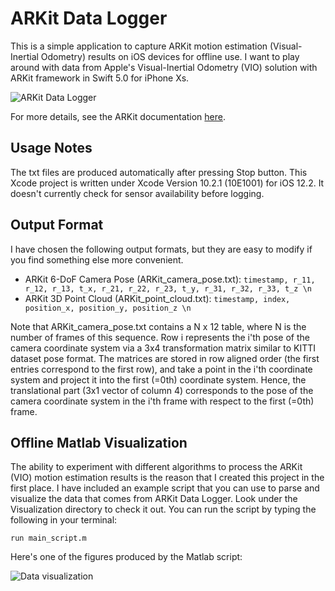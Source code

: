 # ARKit Data Logger #

This is a simple application to capture ARKit motion estimation (Visual-Inertial Odometry) results on iOS devices for offline use.
I want to play around with data from Apple's Visual-Inertial Odometry (VIO) solution with ARKit framework in Swift 5.0 for iPhone Xs.

![ARKit Data Logger](https://github.com/PyojinKim/ARKit-Data-Logger/blob/master/screenshot.png)

For more details, see the ARKit documentation [here](https://developer.apple.com/documentation/arkit).


## Usage Notes ##

The txt files are produced automatically after pressing Stop button.
This Xcode project is written under Xcode Version 10.2.1 (10E1001) for iOS 12.2.
It doesn't currently check for sensor availability before logging.


## Output Format ##

I have chosen the following output formats, but they are easy to modify if you find something else more convenient.

* ARKit 6-DoF Camera Pose (ARKit_camera_pose.txt): `timestamp, r_11, r_12, r_13, t_x, r_21, r_22, r_23, t_y, r_31, r_32, r_33, t_z \n`
* ARKit 3D Point Cloud (ARKit_point_cloud.txt): `timestamp, index, position_x, position_y, position_z \n`

Note that ARKit_camera_pose.txt contains a N x 12 table, where N is the number of frames of this sequence.
Row i represents the i'th pose of the camera coordinate system via a 3x4 transformation matrix similar to KITTI dataset pose format.
The matrices are stored in row aligned order (the first entries correspond to the first row), and take a point in the i'th coordinate system and project it into the first (=0th) coordinate system.
Hence, the translational part (3x1 vector of column 4) corresponds to the pose of the camera coordinate system in the i'th frame with respect to the first (=0th) frame.


## Offline Matlab Visualization ##

The ability to experiment with different algorithms to process the ARKit (VIO) motion estimation results is the reason that I created this project in the first place.
I have included an example script that you can use to parse and visualize the data that comes from ARKit Data Logger.
Look under the Visualization directory to check it out.
You can run the script by typing the following in your terminal:

    run main_script.m

Here's one of the figures produced by the Matlab script:

![Data visualization](https://github.com/PyojinKim/ARKit-Data-Logger/blob/master/data_visualization.png)
